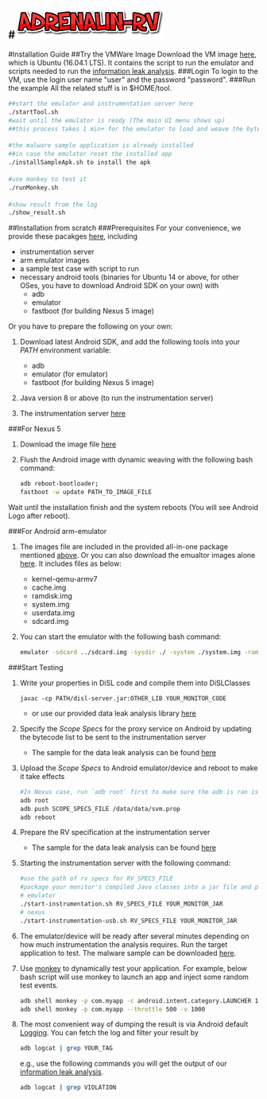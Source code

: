 #<img src="./figures/logo.png" style="width: 300px;" onclick="window.location='https://haiyang-sun.github.io/tool/intro.html'"/>  
--
#Installation Guide
##Try the VMWare Image
Download the VM image [here](http://195.176.181.79/ADRENALIN-RV/resources/vm.ova), which is Ubuntu (16.04.1 LTS). It contains the script to run the emulator and scripts needed to run the [information leak analysis](https://haiyang-sun.github.io/tool/dataleak-uc.html).
###Login
To login to the VM, use the login user name "user" and the password "password".
###Run the example
All the related stuff is in $HOME/tool. 

``` bash
##start the emulator and instrumentation server here
./startTool.sh
#wait until the emulator is ready (The main UI menu shows up)
##this process takes 1 min+ for the emulator to load and weave the bytecodes

#the malware sample application is already installed
##in case the emulator reset the installed app
./installSampleApk.sh to install the apk

#use monkey to test it
./runMonkey.sh

#show result from the log
./show_result.sh

```

##Installation from scratch
###Prerequisites
For your convenience, we provide these pacakges [here](http://195.176.181.79/ADRENALIN-RV/resources/tool.tgz), including

- instrumentation server
- arm emulator images
- a sample test case with script to run
- necessary android tools (binaries for Ubuntu 14 or above, for other OSes, you have to download Android SDK on your own) with
	- adb 
	- emulator 
	- fastboot (for building Nexus 5 image)

Or you have to prepare the following on your own:

1. Download latest Android SDK, and add the following tools into your _PATH_ environment variable:
	- adb
	- emulator (for emulator)
	- fastboot (for building Nexus 5 image)

2. Java version 8 or above (to run the instrumentation server)
3. The instrumentation server [here](http://195.176.181.79/ADRENALIN-RV/resources/disl.tgz)


###For Nexus 5
1. Download the image file [here](http://195.176.181.79/ADRENALIN-RV/resources/nexus.zip)

2. Flush the Android image with dynamic weaving with the following bash command:

	~~~bash
	adb reboot-bootloader;
	fastboot -w update PATH_TO_IMAGE_FILE
	~~~

Wait until the installation finish and the system reboots (You will see Android Logo after reboot).
 
###For Android arm-emulator
1. The images file are included in the provided all-in-one package mentioned [above](http://195.176.181.79/ADRENALIN-RV/resources/tool.tgz). Or you can also download the emualtor images alone [here](http://195.176.181.79/ADRENALIN-RV/resources/arm-emu.tgz). It includes files as below:
	- kernel-qemu-armv7
	- cache.img         
	- ramdisk.img       
	- system.img        
	- userdata.img
	- sdcard.img        
2. You can start the emulator with the following bash command:

	~~~bash
	emulator -sdcard ../sdcard.img -sysdir ./ -system ./system.img -ramdisk ./ramdisk.img -data ./userdata.img -kernel ./kernel-qemu-armv7 -memory 1024
	~~~

###Start Testing
1. Write your properties in DiSL code and compile them into DiSLClasses

	~~~
	javac -cp PATH/disl-server.jar:OTHER_LIB YOUR_MONITOR_CODE 
	~~~
	
	- or use our provided data leak analysis library [here](http://195.176.181.79/ADRENALIN-RV/resources/analysis.jar)
2. Specify the _Scope Specs_ for the proxy service on Android by updating the bytecode list to be sent to the instrumentation server

	- The sample for the data leak analysis can be found [here](https://haiyang-sun.github.io/tool/resources/scope_specs.txt) 
3. Upload the _Scope Specs_ to Android emulator/device and reboot to make it take effects

	~~~bash
	#In Nexus case, run `adb root` first to make sure the adb is ran is root mode
	adb root
	adb push SCOPE_SPECS_FILE /data/data/svm.prop
	adb reboot
	~~~
4. Prepare the RV specification at the instrumentation server
	- The sample for the data leak analysis can be found [here](https://haiyang-sun.github.io/tool/resources/rv_specs.xml)
5. Starting the instrumentation server with the following command:

	~~~bash
	#use the path of rv specs for RV_SPECS_FILE 
	#package your monitor's compiled Java classes into a jar file and provide it as YOUR_MONITOR_JAR
	# emulator
	./start-instrumentation.sh RV_SPECS_FILE YOUR_MONITOR_JAR
	# nexus
	./start-instrumentation-usb.sh RV_SPECS_FILE YOUR_MONITOR_JAR
	~~~
6. The emulator/device will be ready after several minutes depending on how much instrumentation the analysis requires. Run the target application to test. The malware sample can be downloaded [here](https://github.com/ashishb/android-malware/blob/master/Android.Malware.at_plapk.a/com.fdhgkjhrtjkjbx.model.apk?raw=true).
7. Use [monkey](http://antoine-merle.com/using-monkey-tool/) to dynamically test your application. For example, below bash script will use monkey to launch an app and inject some random test events.

	~~~bash
	adb shell monkey -p com.myapp -c android.intent.category.LAUNCHER 1
	adb shell monkey -p com.myapp --throttle 500 -v 1000
	~~~
8. The most convenient way of dumping the result is via Android default [Logging](https://developer.android.com/reference/android/util/Log.html). You can fetch the log and filter your result by

	~~~bash
	adb logcat | grep YOUR_TAG
	~~~
	e.g., use the following commands you will get the output of our [information leak analysis](https://haiyang-sun.github.io/tool/dataleak-uc.html).
	
	~~~bash
	adb logcat | grep VIOLATION
	~~~
